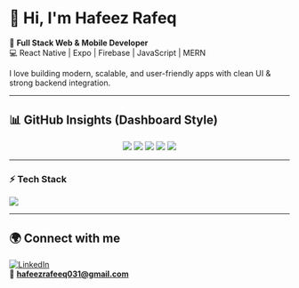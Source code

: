 # 👋 Hi, I'm Hafeez Rafeq  

🚀 **Full Stack Web & Mobile Developer**  
💻 React Native | Expo | Firebase | JavaScript | MERN  

I love building modern, scalable, and user-friendly apps with clean UI & strong backend integration.  

---

## 📊 GitHub Insights (Dashboard Style)

<p align="center">
  <!-- Languages -->
  <img src="https://skillicons.dev/icons?i=js,ts,html,css" />
  
  <!-- Frameworks & Libraries -->
  <img src="https://skillicons.dev/icons?i=react,next,tailwind,redux" />
  
  <!-- Mobile -->
  <img src="https://skillicons.dev/icons?i=react,expo" />
  
  <!-- Backend -->
  <img src="https://skillicons.dev/icons?i=nodejs,express,mongodb,firebase" />
  
  <!-- Tools -->
  <img src="https://skillicons.dev/icons?i=git,github,vscode,figma,vercel,netlify" />
</p>


---

### ⚡ Tech Stack  


  <!-- Frontend -->
  <img src="https://skillicons.dev/icons?i=html,css,js,ts,react,tailwind,nodejs,express,mongodb,firebase,git,github,vscode,vercel,netlify" />



---

## 🌍 Connect with me  

[![LinkedIn](https://img.shields.io/badge/LinkedIn-0077B5?style=flat&logo=linkedin&logoColor=white)](https://linkedin.com/in/hafeez-rafeeq)  
📧 **hafeezrafeeq031@gmail.com**

